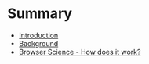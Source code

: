# Summary

* [Introduction](README.md)
* [Background](chapter1.md)
* [Browser Science - How does it work? ](browser-science-how-does-it-work.md)

